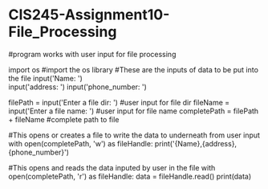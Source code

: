 # CIS245-Assignment10-File_Processing
 
#program works with user input for file processing

import os #import the os library
#These are the inputs of data to be put into the file
input('Name: ')  
input('address: ')
input('phone_number: ')

filePath = input('Enter a file dir: ')  #user input for file dir
fileName = input('Enter a file name: ') #user input for file name
completePath = filePath + fileName  #complete path to file

#This opens or creates a file to write the data to underneath from user input
with open(completePath, 'w') as fileHandle:
	print('{Name},{address},{phone_number}')

#This opens and reads the data inputed by user in the file
with open(completePath, 'r') as fileHandle:
	data = fileHandle.read()
	print(data)
